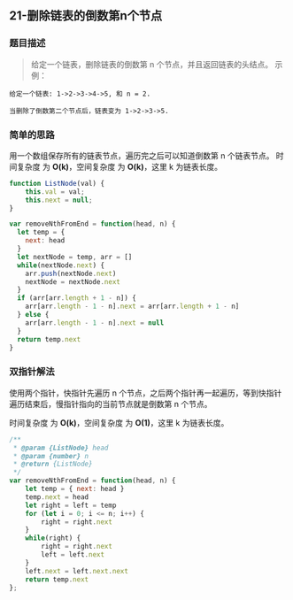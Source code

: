 ## 21-删除链表的倒数第n个节点

### 题目描述

> 给定一个链表，删除链表的倒数第 n 个节点，并且返回链表的头结点。 示例：

```
给定一个链表: 1->2->3->4->5, 和 n = 2.

当删除了倒数第二个节点后，链表变为 1->2->3->5.
```

### 简单的思路

用一个数组保存所有的链表节点，遍历完之后可以知道倒数第 n 个链表节点。
时间复杂度 为 **O(k)**，空间复杂度 为 **O(k)**，这里 k 为链表长度。

```js
function ListNode(val) {
    this.val = val;
    this.next = null;
}

var removeNthFromEnd = function(head, n) {
  let temp = {
    next: head
  }
  let nextNode = temp, arr = []
  while(nextNode.next) {
    arr.push(nextNode.next)
    nextNode = nextNode.next
  }
  if (arr[arr.length + 1 - n]) {
    arr[arr.length - 1 - n].next = arr[arr.length + 1 - n]
  } else {
    arr[arr.length - 1 - n].next = null
  }
  return temp.next
}
```

### 双指针解法

使用两个指针，快指针先遍历 n 个节点，之后两个指针再一起遍历，等到快指针遍历结束后，慢指针指向的当前节点就是倒数第 n 个节点。

时间复杂度 为 **O(k)**，空间复杂度 为 **O(1)**，这里 k 为链表长度。

```js
/**
 * @param {ListNode} head
 * @param {number} n
 * @return {ListNode}
 */
var removeNthFromEnd = function(head, n) {
    let temp = { next: head }
    temp.next = head
    let right = left = temp
    for (let i = 0; i <= n; i++) {
        right = right.next
    }
    while(right) {
        right = right.next
        left = left.next
    }
    left.next = left.next.next
    return temp.next
};

```
